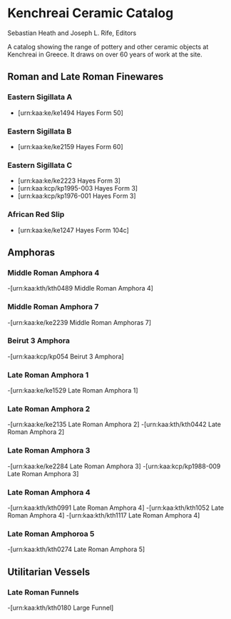 # Kenchreai Ceramic Catalog
Sebastian Heath and Joseph L. Rife, Editors

A catalog showing the range of pottery and other ceramic objects at Kenchreai in Greece. It draws on over 60 years of work at the site.

## Roman and Late Roman Finewares

### Eastern Sigillata A
- [urn:kaa:ke/ke1494 Hayes Form 50]

### Eastern Sigillata B
- [urn:kaa:ke/ke2159 Hayes Form 60]

### Eastern Sigillata C
- [urn:kaa:ke/ke2223 Hayes Form 3]
- [urn:kaa:kcp/kp1995-003 Hayes Form 3]
- [urn:kaa:kcp/kp1976-001 Hayes Form 3]

### African Red Slip
- [urn:kaa:ke/ke1247 Hayes Form 104c]

## Amphoras

### Middle Roman Amphora 4
-[urn:kaa:kth/kth0489 Middle Roman Amphora 4]

### Middle Roman Amphora 7
-[urn:kaa:ke/ke2239 Middle Roman Amphoras 7]

### Beirut 3 Amphora
-[urn:kaa:kcp/kp054 Beirut 3 Amphora]

### Late Roman Amphora 1
-[urn:kaa:ke/ke1529 Late Roman Amphora 1]

### Late Roman Amphora 2
-[urn:kaa:ke/ke2135 Late Roman Amphora 2]
-[urn:kaa:kth/kth0442 Late Roman Amphora 2]

### Late Roman Amphora 3
-[urn:kaa:ke/ke2284 Late Roman Amphora 3]
-[urn:kaa:kcp/kp1988-009 Late Roman Amphora 3]

### Late Roman Amphora 4
-[urn:kaa:kth/kth0991 Late Roman Amphora 4]
-[urn:kaa:kth/kth1052 Late Roman Amphora 4]
-[urn:kaa:kth/kth1117 Late Roman Amphora 4]

### Late Roman Amphoroa 5
-[urn:kaa:kth/kth0274 Late Roman Amphora 5]

## Utilitarian Vessels

### Late Roman Funnels
-[urn:kaa:kth/kth0180 Large Funnel]
